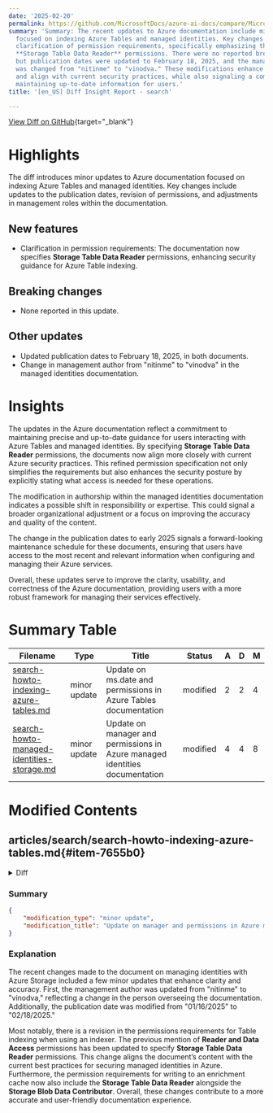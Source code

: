 ```yaml
---
date: '2025-02-20'
permalink: https://github.com/MicrosoftDocs/azure-ai-docs/compare/MicrosoftDocs:f9aa01e...MicrosoftDocs:11dfa93
summary: 'Summary: The recent updates to Azure documentation include minor revisions
  focused on indexing Azure Tables and managed identities. Key changes involve the
  clarification of permission requirements, specifically emphasizing the need for
  **Storage Table Data Reader** permissions. There were no reported breaking changes,
  but publication dates were updated to February 18, 2025, and the management author
  was changed from "nitinme" to "vinodva." These modifications enhance guidance accuracy
  and align with current security practices, while also signaling a commitment to
  maintaining up-to-date information for users.'
title: '[en_US] Diff Insight Report - search'

---
```


[View Diff on GitHub](https://github.com/MicrosoftDocs/azure-ai-docs/compare/MicrosoftDocs:f9aa01e...MicrosoftDocs:11dfa93){target="_blank"}

# Highlights
The diff introduces minor updates to Azure documentation focused on indexing Azure Tables and managed identities. Key changes include updates to the publication dates, revision of permissions, and adjustments in management roles within the documentation.

## New features
- Clarification in permission requirements: The documentation now specifies **Storage Table Data Reader** permissions, enhancing security guidance for Azure Table indexing.
  
## Breaking changes
- None reported in this update.

## Other updates
- Updated publication dates to February 18, 2025, in both documents.
- Change in management author from "nitinme" to "vinodva" in the managed identities documentation.

# Insights
The updates in the Azure documentation reflect a commitment to maintaining precise and up-to-date guidance for users interacting with Azure Tables and managed identities. By specifying **Storage Table Data Reader** permissions, the documents now align more closely with current Azure security practices. This refined permission specification not only simplifies the requirements but also enhances the security posture by explicitly stating what access is needed for these operations.

The modification in authorship within the managed identities documentation indicates a possible shift in responsibility or expertise. This could signal a broader organizational adjustment or a focus on improving the accuracy and quality of the content.

The change in the publication dates to early 2025 signals a forward-looking maintenance schedule for these documents, ensuring that users have access to the most recent and relevant information when configuring and managing their Azure services.

Overall, these updates serve to improve the clarity, usability, and correctness of the Azure documentation, providing users with a more robust framework for managing their services effectively.

# Summary Table
|  Filename  | Type |    Title    | Status | A  | D  | M  |
|------------|------|-------------|--------|----|----|----|
| [search-howto-indexing-azure-tables.md](#item-7655b0) | minor update | Update on ms.date and permissions in Azure Tables documentation | modified | 2 | 2 | 4 | 
| [search-howto-managed-identities-storage.md](#item-8209c4) | minor update | Update on manager and permissions in Azure managed identities documentation | modified | 4 | 4 | 8 | 


# Modified Contents
## articles/search/search-howto-indexing-azure-tables.md{#item-7655b0}

<details>
<summary>Diff</summary>
````diff
@@ -11,7 +11,7 @@ ms.service: azure-ai-search
 ms.custom:
   - ignite-2023
 ms.topic: how-to
-ms.date: 11/20/2024
+ms.date: 02/18/2025
 ---
 
 # Index data from Azure Table Storage
@@ -26,7 +26,7 @@ This article supplements [**Create an indexer**](search-howto-create-indexers.md
 
 + Tables containing text. If you have binary data, consider [AI enrichment](cognitive-search-concept-intro.md) for image analysis.
 
-+ Read permissions on Azure Storage. A "full access" connection string includes a key that gives access to the content, but if you're using Azure roles, make sure the [search service managed identity](search-howto-managed-identities-data-sources.md) has **Reader and Data Access** permissions.
++ Read permissions on Azure Storage. A "full access" connection string includes a key that gives access to the content, but if you're using Azure roles, make sure the [search service managed identity](search-howto-managed-identities-data-sources.md) has **Storage Table Data Reader** permissions.
 
 To work through the examples in this article, you need the Azure portal or a [REST client](search-get-started-rest.md). If you're using Azure portal, make sure that access to all public networks is enabled. Other approaches for creating an Azure Table indexer include Azure SDKs.
 
````
</details>

### Summary

```json
{
    "modification_type": "minor update",
    "modification_title": "Update on ms.date and permissions in Azure Tables documentation"
}
```

### Explanation
The modification made to the document titled "Index data from Azure Table Storage" involves a minor update to the metadata and permissions information. Specifically, the date was changed from "11/20/2024" to "02/18/2025," reflecting a new publication or revision date. Additionally, the permissions language was refined to specify that for Azure roles, the search service managed identity needs to have **Storage Table Data Reader** permissions instead of the previously mentioned **Reader and Data Access** permissions. Consequently, this update helps clarify the required permissions for accessing Azure Storage in the context of using Azure Table Storage with the search service.

## articles/search/search-howto-managed-identities-storage.md{#item-8209c4}

<details>
<summary>Diff</summary>
````diff
@@ -4,11 +4,11 @@ titleSuffix: Azure AI Search
 description: Learn how to set up an indexer connection to an Azure Storage account using a managed identity.
 author: gmndrg
 ms.author: gimondra
-manager: nitinme
+manager: vinodva
 
 ms.service: azure-ai-search
 ms.topic: how-to
-ms.date: 01/16/2025
+ms.date: 02/18/2025
 ms.custom:
   - subject-rbac-steps
   - ignite-2023
@@ -41,10 +41,10 @@ You can use a system-assigned managed identity or a user-assigned managed identi
    |------|-----------------|
    | Blob indexing using an indexer | Add **Storage Blob Data Reader** |
    | ADLS Gen2 indexing using an indexer | Add **Storage Blob Data Reader** |
-   | Table indexing using an indexer | Add **Reader and Data Access** |
+   | Table indexing using an indexer | Add **Storage Table Data Reader** |
    | File indexing using an indexer | Add **Reader and Data Access** |
    | Write to a [knowledge store](knowledge-store-concept-intro.md) | Add **Storage Blob Data Contributor** for object and file projections, and **Reader and Data Access** for table projections. |
-   | Write to an [enrichment cache](cognitive-search-incremental-indexing-conceptual.md) | Add **Storage Blob Data Contributor**  |
+   | Write to an [enrichment cache](cognitive-search-incremental-indexing-conceptual.md) | Add **Storage Blob Data Contributor** and **Storage Table Data Reader** |
    | Save [debug session state](cognitive-search-debug-session.md) | Add **Storage Blob Data Contributor**  |
 
 1. Select **Next**.
````
</details>

### Summary

```json
{
    "modification_type": "minor update",
    "modification_title": "Update on manager and permissions in Azure managed identities documentation"
}
```

### Explanation
The recent changes made to the document on managing identities with Azure Storage included a few minor updates that enhance clarity and accuracy. First, the management author was updated from "nitinme" to "vinodva," reflecting a change in the person overseeing the documentation. Additionally, the publication date was modified from "01/16/2025" to "02/18/2025."

Most notably, there is a revision in the permissions requirements for Table indexing when using an indexer. The previous mention of **Reader and Data Access** permissions has been updated to specify **Storage Table Data Reader** permissions. This change aligns the document’s content with the current best practices for securing managed identities in Azure. Furthermore, the permission requirements for writing to an enrichment cache now also include the **Storage Table Data Reader** alongside the **Storage Blob Data Contributor**. Overall, these changes contribute to a more accurate and user-friendly documentation experience.


